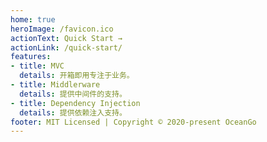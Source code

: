 ```yaml
---
home: true
heroImage: /favicon.ico
actionText: Quick Start →
actionLink: /quick-start/
features:
- title: MVC
  details: 开箱即用专注于业务。
- title: Middlerware
  details: 提供中间件的支持。
- title: Dependency Injection
  details: 提供依赖注入支持。
footer: MIT Licensed | Copyright © 2020-present OceanGo
---
```

